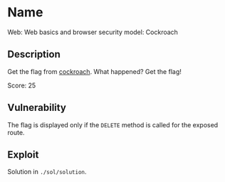 # Name

Web: Web basics and browser security model: Cockroach

## Description

Get the flag from [cockroach](http://141.85.224.157:8080/cockroach/).
What happened?
Get the flag!

Score: 25

## Vulnerability

The flag is displayed only if the `DELETE` method is called for the exposed route.

## Exploit

Solution in `./sol/solution`.
